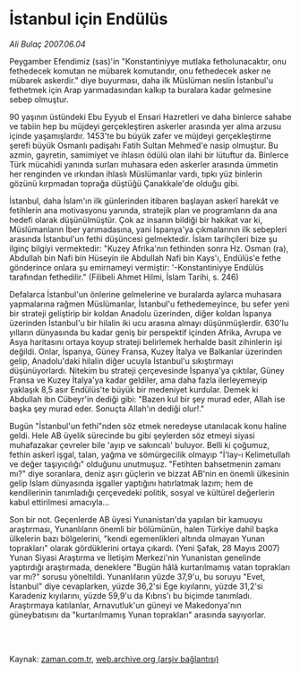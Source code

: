 # İstanbul için Endülüs

*Ali Bulaç 2007.06.04*

<td class="columnist-detail">
<p>Peygamber Efendimiz (sas)'in "Konstantiniyye mutlaka fetholunacaktır, onu fethedecek komutan ne mübarek komutandır, onu fethedecek asker ne mübarek askerdir." diye buyurması, daha ilk Müslüman neslin İstanbul'u fethetmek için Arap yarımadasından kalkıp ta buralara kadar gelmesine sebep olmuştur.</p>
<p>
<div id="haberMetinDiv">
<p>90 yaşının üstündeki Ebu Eyyub el Ensari Hazretleri ve daha binlerce sahabe ve tabiin hep bu müjdeyi gerçekleştiren askerler arasında yer alma arzusu içinde yaşamışlardır. 1453'te bu büyük zafer ve müjdeyi gerçekleştirme şerefi büyük Osmanlı padişahı Fatih Sultan Mehmed'e nasip olmuştur. Bu azmin, gayretin, samimiyet ve ihlasın ödülü olan ilahi bir lütuftur da. Binlerce Türk mücahidi yanında surları muhasara eden askerler arasında ümmetin her renginden ve ırkından ihlaslı Müslümanlar vardı, tıpkı yüz binlerin gözünü kırpmadan toprağa düştüğü Çanakkale'de olduğu gibi.
<p> İstanbul, daha İslam'ın ilk günlerinden itibaren başlayan askerî harekât ve fetihlerin ana motivasyonu yanında, stratejik plan ve programların da ana hedefi olarak düşünülmüştür. Çok az insanın bildiği bir hakikat var ki, Müslümanların İber yarımadasına, yani İspanya'ya çıkmalarının ilk sebepleri arasında İstanbul'un fethi düşüncesi gelmektedir. İslam tarihçileri bize şu ilginç bilgiyi vermektedir: "Kuzey Afrika'nın fethinden sonra Hz. Osman (ra), Abdullah bin Nafi bin Hüseyin ile Abdullah Nafi bin Kays'ı, Endülüs'e fethe gönderince onlara şu emirnameyi vermiştir: '-Konstantiniyye Endülüs tarafından fethedilir." (Filibeli Ahmet Hilmi, İslam Tarihi, s. 246)
<p> Defalarca İstanbul'un önlerine gelmelerine ve buralarda aylarca muhasara yapmalarına rağmen Müslümanlar, İstanbul'u fethedemeyince, bu sefer yeni bir strateji geliştirip bir koldan Anadolu üzerinden, diğer koldan İspanya üzerinden İstanbul'u bir hilalin iki ucu arasına almayı düşünmüşlerdir. 630'lu yılların dünyasında bu kadar geniş bir perspektif içinden Afrika, Avrupa ve Asya haritasını ortaya koyup strateji belirlemek herhalde basit zihinlerin işi değildi. Onlar, İspanya, Güney Fransa, Kuzey İtalya ve Balkanlar üzerinden gelip, Anadolu'daki hilalin diğer ucuyla İstanbul'u sıkıştırmayı düşünüyorlardı. Nitekim bu strateji çerçevesinde İspanya'ya çıktılar, Güney Fransa ve Kuzey İtalya'ya kadar geldiler, ama daha fazla ilerleyemeyip yaklaşık 8,5 asır Endülüs'te büyük bir medeniyet kurdular. Demek ki Abdullah ibn Cübeyr'in dediği gibi: "Bazen kul bir şey murad eder, Allah ise başka şey murad eder. Sonuçta Allah'ın dediği olur!."
<p> Bugün "İstanbul'un fethi"nden söz etmek neredeyse utanılacak konu haline geldi. Hele AB üyelik sürecinde bu gibi şeylerden söz etmeyi siyasi muhafazakar çevreler bile 'ayıp ve sakıncalı' buluyor. Belli ki çoğumuz, fethin askerî işgal, talan, yağma ve sömürgecilik olmayıp "İ'lay-ı Kelimetullah ve değer taşıyıcılığı" olduğunu unutmuşuz. "Fetihten bahsetmenin zamanı mı?" diye soranlara, deniz aşırı güçlerin ve bizzat AB'nin en önemli ülkesinin gelip İslam dünyasında işgaller yaptığını hatırlatmak lazım; hem de kendilerinin tanımladığı çerçevedeki politik, sosyal ve kültürel değerlerin kabul ettirilmesi amacıyla... 
<p> Son bir not. Geçenlerde AB üyesi Yunanistan'da yapılan bir kamuoyu araştırması, Yunanlıların önemli bir bölümünün, halen Türkiye dahil başka ülkelerin bazı bölgelerini, "kendi egemenlikleri altında olmayan Yunan toprakları" olarak gördüklerini ortaya çıkardı. (Yeni Şafak, 28 Mayıs 2007) Yunan Siyasi Araştırma ve İletişim Merkezi'nin Yunanistan genelinde yaptırdığı araştırmada, deneklere "Bugün hâlâ kurtarılmamış vatan toprakları var mı?" sorusu yöneltildi. Yunanlıların yüzde 37,9'u, bu soruyu "Evet, İstanbul" diye cevaplarken, yüzde 36,2'si Ege kıyılarını, yüzde 31,2'si Karadeniz kıyılarını, yüzde 59,9'u da Kıbrıs'ı bu biçimde tanımladı. Araştırmaya katılanlar, Arnavutluk'un güneyi ve Makedonya'nın güneybatısını da "kurtarılmamış Yunan toprakları" arasında sayıyorlar. </p></p></p></p></p></div>
</p>


<p><br>
		 </br></p></td>

Kaynak: [zaman.com.tr](http://zaman.com.tr/yazar.do?yazino=547762), [web.archive.org (arşiv bağlantısı)](http://web.archive.org/web/20120314182141/http://www.zaman.com.tr/yazar.do?yazino=547762)
